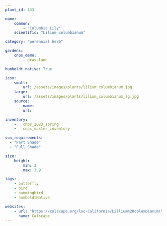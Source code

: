 ```yaml
---
plant_id: 133

name: 
    common: 
        - "Columbia Lily"   
    scientific: "Lilium columbianum" 

category: "perennial herb"

gardens:
    cnps_demo:
        - grassland

humboldt_native: True

icon: 
    small: 
        url: /assets/images/plants/lilium_columbianum.jpg 
    large: 
        url: /assets/images/plants/lilium_columbianum_lg.jpg 
    source: 
        name:
        url:

inventory: 
    -   cnps_2023_spring
    -   cnps_master_inventory

sun_requirements:
  - "Part Shade"
  - "Full Shade"

size:
    height: 
        min: 2
        max: 3.9

tags:
    - butterfly
    - bird
    - hummingbird
    - humboldtNative

websites: 
    - url: "https://calscape.org/loc-California/Lillium%20columbianum(%20)"
      name: Calscape
---
```

